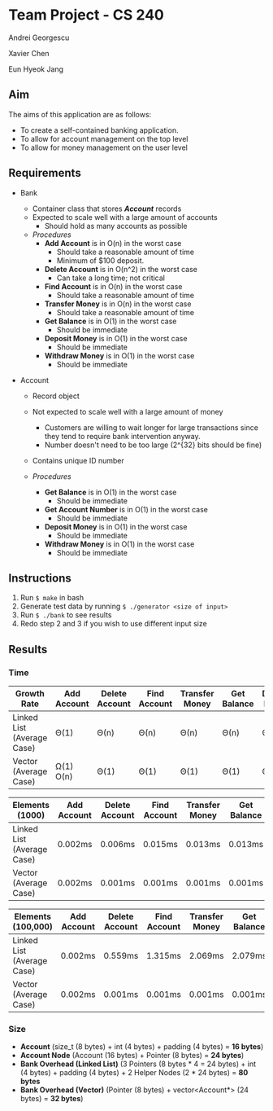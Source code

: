 # Team Project - CS 240

Andrei Georgescu

Xavier Chen

Eun Hyeok Jang

## Aim

The aims of this application are as follows:

- To create a self-contained banking application.
- To allow for account management on the top level
- To allow for money management on the user level

## Requirements

- Bank

  - Container class that stores ***Account*** records
  - Expected to scale well with a large amount of accounts
    - Should hold as many accounts as possible
  - *Procedures*
    - **Add Account** is in O(n) in the worst case
      - Should take a reasonable amount of time
      - Minimum of $100 deposit.
    - **Delete Account** is in O(n^2) in the worst case
      - Can take a long time; not critical
    - **Find Account** is in O(n) in the worst case
      - Should take a reasonable amount of time
    - **Transfer Money** is in O(n) in the worst case
      - Should take a reasonable amount of time
    - **Get Balance** is in O(1) in the worst case
      - Should be immediate
    - **Deposit Money** is in O(1) in the worst case
      - Should be immediate
    - **Withdraw Money** is in O(1) in the worst case
      - Should be immediate

- Account

  - Record object

  - Not expected to scale well with a large amount of money

    - Customers are willing to wait longer for large transactions since they tend to require bank intervention anyway.
    - Number doesn't need to be too large (2^{32} bits should be fine)

  - Contains unique ID number

  - *Procedures*

    - **Get Balance** is in O(1) in the worst case
      - Should be immediate
    - **Get Account Number** is in O(1) in the worst case
      - Should be immediate
    - **Deposit Money** is in O(1) in the worst case
      - Should be immediate
    - **Withdraw Money** is in O(1) in the worst case
      - Should be immediate
## Instructions
1. Run `$ make` in bash
2. Generate test data by running `$ ./generator <size of input>`
3. Run `$ ./bank` to see results
4. Redo step 2 and 3 if you wish to use different input size

## Results
### Time
| Growth Rate                | Add Account | Delete Account | Find Account | Transfer Money | Get Balance | Deposit Money | Withdraw Money |
|----------------------------|-------------|----------------|--------------|----------------|-------------|---------------|----------------|
| Linked List (Average Case) | Θ(1)        | Θ(n)           | Θ(n)         | Θ(n)           | Θ(n)        | Θ(n)          | Θ(n)           |
| Vector (Average Case)      | Ω(1) O(n)   | Θ(1)           | Θ(1)         | Θ(1)           | Θ(1)        | Θ(1)          | Θ(1)           |

| Elements (1000)            | Add Account | Delete Account | Find Account | Transfer Money | Get Balance | Deposit Money | Withdraw Money |
|----------------------------|-------------|----------------|--------------|----------------|-------------|---------------|----------------|
| Linked List (Average Case) | 0.002ms     | 0.006ms        | 0.015ms      | 0.013ms        | 0.013ms     | 0.013ms       | 0.013ms        |
| Vector (Average Case)      | 0.002ms     | 0.001ms        | 0.001ms      | 0.001ms        | 0.001ms     | 0.001ms       | 0.001ms        |

| Elements (100,000)         | Add Account | Delete Account | Find Account | Transfer Money | Get Balance | Deposit Money | Withdraw Money |
|----------------------------|-------------|----------------|--------------|----------------|-------------|---------------|----------------|
| Linked List (Average Case) | 0.002ms     | 0.559ms        | 1.315ms      | 2.069ms        | 2.079ms     | 1.336ms       | 1.296ms        |
| Vector (Average Case)      | 0.002ms     | 0.001ms        | 0.001ms      | 0.001ms        | 0.001ms     | 0.001ms       | 0.001ms        |

### Size
- **Account** (size_t (8 bytes) + int (4 bytes) + padding (4 bytes) = **16 bytes**)
- **Account Node** (Account (16 bytes) + Pointer (8 bytes) = **24 bytes**)
- **Bank Overhead (Linked List)** (3 Pointers (8 bytes * 4 = 24 bytes) + int (4 bytes) + padding (4 bytes) + 2 Helper Nodes (2 * 24 bytes) = **80 bytes**
- **Bank Overhead (Vector)** (Pointer (8 bytes) + vector<Account*> (24 bytes) = **32 bytes**)
